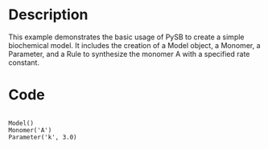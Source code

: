 # Description
This example demonstrates the basic usage of PySB to create a simple biochemical model. It includes the creation of a Model object, a Monomer, a Parameter, and a Rule to synthesize the monomer A with a specified rate constant.

# Code
```

Model()
Monomer('A')
Parameter('k', 3.0)

```
